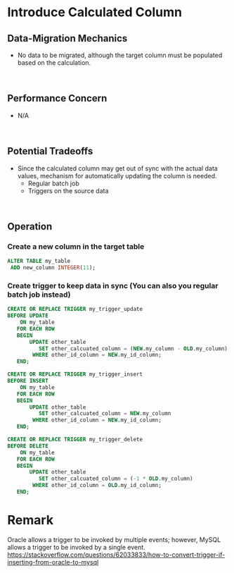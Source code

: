 # Introduce Calculated Column

## Data-Migration Mechanics
- No data to be migrated, although the target column must be populated based on the calculation.

&nbsp;

## Performance Concern
- N/A

&nbsp;

## Potential Tradeoffs
- Since the calculated column may get out of sync with the actual data values, mechanism for automatically updating the column is needed.
  - Regular batch job
  - Triggers on the source data

&nbsp;

## Operation
### Create a new column in the target table
```sql
ALTER TABLE my_table
 ADD new_column INTEGER(11);
```

### Create trigger to keep data in sync (You can also you regular batch job instead)
```sql
CREATE OR REPLACE TRIGGER my_trigger_update
BEFORE UPDATE
    ON my_table
   FOR EACH ROW
   BEGIN
       UPDATE other_table
          SET other_calcuated_column = (NEW.my_column - OLD.my_column)
        WHERE other_id_column = NEW.my_id_column;
   END;

CREATE OR REPLACE TRIGGER my_trigger_insert
BEFORE INSERT
    ON my_table
   FOR EACH ROW
   BEGIN
       UPDATE other_table
          SET other_calcuated_column = NEW.my_column
        WHERE other_id_column = NEW.my_id_column;
   END;

CREATE OR REPLACE TRIGGER my_trigger_delete
BEFORE DELETE
    ON my_table
   FOR EACH ROW
   BEGIN
       UPDATE other_table
          SET other_calcuated_column = (-1 * OLD.my_column)
        WHERE other_id_column = OLD.my_id_column;
   END;
```

# Remark
Oracle allows a trigger to be invoked by multiple events; however, MySQL allows a trigger to be invoked by a single event. https://stackoverflow.com/questions/62033833/how-to-convert-trigger-if-inserting-from-oracle-to-mysql

